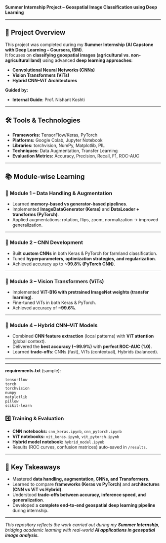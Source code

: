 
**Summer Internship Project – Geospatial Image Classification using Deep Learning**  

---

## 📌 **Project Overview**  
This project was completed during my **Summer Internship (AI Capstone with Deep Learning – Coursera, IBM)**.  
It focuses on **classifying geospatial images (agricultural vs. non-agricultural land)** using advanced **deep learning approaches**:  

- **Convolutional Neural Networks (CNNs)**  
- **Vision Transformers (ViTs)**  
- **Hybrid CNN–ViT Architectures**  

**Guided by:**  
- **Internal Guide**: Prof. Nishant Koshti  

---

## 🛠 **Tools & Technologies**  
- **Frameworks:** TensorFlow/Keras, PyTorch  
- **Platforms:** Google Colab, Jupyter Notebook  
- **Libraries:** torchvision, NumPy, Matplotlib, PIL  
- **Techniques:** Data Augmentation, Transfer Learning  
- **Evaluation Metrics:** Accuracy, Precision, Recall, F1, ROC-AUC  

---

## 📚 **Module-wise Learning**  

### 🔹 **Module 1 – Data Handling & Augmentation**  
- Learned **memory-based vs generator-based pipelines**.  
- Implemented **ImageDataGenerator (Keras)** and **DataLoader + transforms (PyTorch)**.  
- Applied augmentations: rotation, flips, zoom, normalization → improved generalization.  

---

### 🔹 **Module 2 – CNN Development**  
- Built **custom CNNs** in both Keras & PyTorch for farmland classification.  
- Tuned **hyperparameters, optimization strategies, and regularization**.  
- Achieved accuracy up to **~99.8% (PyTorch CNN)**.  

---

### 🔹 **Module 3 – Vision Transformers (ViTs)**  
- Implemented **ViT-B16 with pretrained ImageNet weights (transfer learning)**.  
- Fine-tuned ViTs in both Keras & PyTorch.  
- Achieved accuracy of **~99.6%**.  

---

### 🔹 **Module 4 – Hybrid CNN–ViT Models**  
- Combined **CNN feature extraction** (local patterns) with **ViT attention** (global context).  
- Delivered the **best accuracy (~99.9%)** with **perfect ROC-AUC (1.0)**.  
- Learned **trade-offs**: CNNs (fast), ViTs (contextual), Hybrids (balanced).  

---


---

**requirements.txt** (sample):

```text
tensorflow
torch
torchvision
numpy
matplotlib
pillow
scikit-learn
```

### 4️⃣ Training & Evaluation

* **CNN notebooks:** `cnn_keras.ipynb`, `cnn_pytorch.ipynb`
* **ViT notebooks:** `vit_keras.ipynb`, `vit_pytorch.ipynb`
* **Hybrid model notebook:** `hybrid_model.ipynb`
* Results (ROC curves, confusion matrices) auto-saved in `/results`.

---

## 📖 **Key Takeaways**

* Mastered **data handling, augmentation, CNNs, and Transformers**.
* Learned to compare **frameworks (Keras vs PyTorch)** and **architectures (CNN vs ViT vs Hybrid)**.
* Understood **trade-offs between accuracy, inference speed, and generalization**.
* Developed a **complete end-to-end geospatial deep learning pipeline** during internship.

---

 *This repository reflects the work carried out during my **Summer Internship**, bridging academic learning with real-world **AI applications in geospatial image analysis.***




